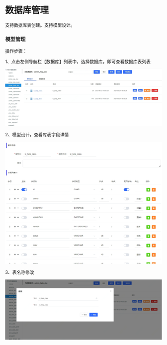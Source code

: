 # 数据库管理

支持数据库表创建。支持模型设计。

### 模型管理

操作步骤：

1、点击左侧导航栏【数据库】列表中，选择数据库，即可查看数据库表列表

![](/image/Joybuilder/db_list.PNG) 

2、模型设计，查看库表字段详情

![](/image/Joybuilder/db_detail.PNG)

3、表名称修改

![](/image/Joybuilder/db_update.PNG)  